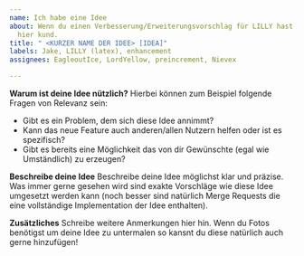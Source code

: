 ```yaml
---
name: Ich habe eine Idee
about: Wenn du einen Verbesserung/Erweiterungsvorschlag für LILLY hast, so tue ihn
  hier kund.
title: " <KURZER NAME DER IDEE> [IDEA]"
labels: Jake, LILLY (latex), enhancement
assignees: EagleoutIce, LordYellow, preincrement, Nievex

---
```


**Warum ist deine Idee nützlich?**
Hierbei können zum Beispiel folgende Fragen von Relevanz sein: 
- Gibt es ein Problem, dem sich diese Idee annimmt?
- Kann das neue Feature auch anderen/allen Nutzern helfen oder ist es spezifisch?
- Gibt es bereits eine Möglichkeit das von dir Gewünschte (egal wie Umständlich) zu erzeugen?

**Beschreibe deine Idee**
Beschreibe deine Idee möglichst klar und präzise. Was immer gerne gesehen wird sind exakte Vorschläge wie diese Idee umgesetzt werden kann (noch besser sind natürlich Merge Requests die eine vollständige Implementation der Idee enthalten).

**Zusätzliches**
Schreibe weitere Anmerkungen hier hin. Wenn du Fotos benötigst um deine Idee zu untermalen so kansnt du diese natürlich auch gerne hinzufügen!
